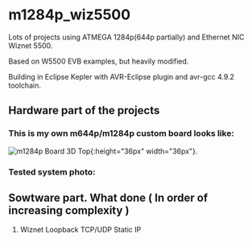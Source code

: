 # m1284p_wiz5500

Lots of projects using ATMEGA 1284p(644p partially) and Ethernet NIC Wiznet 5500.

Based on W5500 EVB examples, but heavily modified.

Building in Eclipse Kepler with AVR-Eclipse plugin and avr-gcc 4.9.2 toolchain.

## Hardware part of the projects 

### This is my own m644p/m1284p custom board looks like:

![m1284p Board 3D Top](../master/KiCad_M644_breakout_v1.2d/Pictures/M644_breakout_v1.2d_top.png){:height="36px" width="36px"}.

### Tested system photo:

## Sowtware part. What done ( In order of increasing complexity )

1. Wiznet Loopback TCP/UDP Static IP
